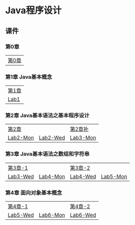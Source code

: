 # Java程序设计

## 课件

### 第0章

|    |
| ---- |
|[第0章](./CourseWare/JChapters/Jchapter-0.html)|

### 第1章 Java基本概念

|    |
| ---- |
|[第1章](./CourseWare/JChapters/Jchapter-1.html)|
|[Lab1](./CourseWare/JLabwork/JLab_1.html)|

### 第2章 Java基本语法之基本程序设计

|    |    |    |
| ---- | ---- | ---- |
|[第2章](./CourseWare/JChapters/Jchapter-2.html)|  |[第2章补](./CourseWare/JChapters/Jchapter-2-add.html)|
|[Lab2-Mon](./CourseWare/JLabwork/JLab_2_Monday.html)|[Lab2-Wed](./CourseWare/JLabwork/JLab_2_Wednesday.html)|[Lab3-Mon](./CourseWare/JLabwork/JLab_3_Monday.html)|

### 第3章 Java基本语法之数组和字符串

|    |    |    |    |
| ---- | ---- | ---- | ---- |
|[第3章-1](./CourseWare/JChapters/Jchapter-3-1.html)|    | [第3章-2](./CourseWare/JChapters/Jchapter-3-2.html)|    |
|[Lab3-Wed](./CourseWare/JLabwork/JLab_3_Wednesday.html)| [Lab4-Mon](./CourseWare/JLabwork/JLab_4_Monday.html)|[Lab4-Wed](./CourseWare/JLabwork/JLab_4_Wednesday.html)|[Lab5-Mon](./CourseWare/JLabwork/JLab_5_Monday.html)|

### 第4章 面向对象基本概念

|    |    |    |
| ---- | ---- | ---- |
|[第4章-1](./CourseWare/JChapters/Jchapter-4-1.html)|    |[第4章-2](./CourseWare/JChapters/Jchapter-4-2.html)|
|[Lab5-Wed](./CourseWare/JLabwork/JLab_5_Wednesday.html)|[Lab6-Mon](./CourseWare/JChapters/JLabwork/JLab_6_Monday.html)|[Lab6-Wed](./CourseWare/JLabwork/JLab_6_Wednesday.html)|